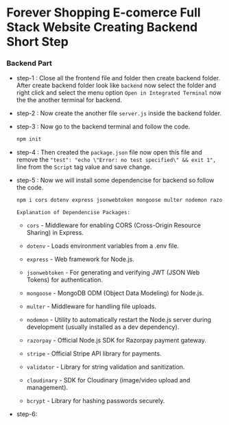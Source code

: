 # Forever Shopping E-comerce Full Stack Website Creating Backend Short Step

### Backend Part

- step-1 :
Close all the frontend file and folder then create backend folder. After create backend folder look like `backend` now select the folder and right click and select the menu option `Open in Integrated Terminal` now the the another terminal for backend.

- step-2 : Now create the another file `server.js` inside the backend folder.

- step-3 : Now go to the backend terminal and follow the code.
    ```sh
    npm init
    ```
- step-4 : Then created the `package.json` file now open this file and remove the `"test": "echo \"Error: no test specified\" && exit 1",` line from the `Script` tag value and save change. 

- step-5 : Now we will install some dependencise for backend so follow the code.
    ```sh
    npm i cors dotenv express jsonwebtoken mongoose multer nodemon razorpay strip validator cloudinary bcrypt
    ```

  `Explanation of Dependencise Packages:`
  - `cors` - Middleware for enabling CORS (Cross-Origin Resource Sharing) in Express.
  - `dotenv` - Loads environment variables from a .env file.
  
  - `express` - Web framework for Node.js.

  - `jsonwebtoken` - For generating and verifying JWT (JSON Web Tokens) for authentication.

  - `mongoose` - MongoDB ODM (Object Data Modeling) for Node.js.

  - `multer` - Middleware for handling file uploads.

  - `nodemon` - Utility to automatically restart the Node.js server during development (usually installed as a dev dependency).

  - `razorpay` - Official Node.js SDK for Razorpay payment gateway.

  - `stripe` - Official Stripe API library for payments.

  - `validator` - Library for string validation and sanitization.

  - `cloudinary` - SDK for Cloudinary (image/video upload and management).

  - `bcrypt` - Library for hashing passwords securely.

- step-6: 

